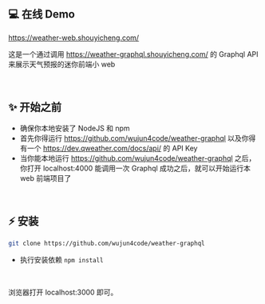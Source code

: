 ## 💻 在线 Demo

https://weather-web.shouyicheng.com/

这是一个通过调用 https://weather-graphql.shouyicheng.com/ 的 Graphql API 来展示天气预报的迷你前端小 web

<br/>

## ✨ 开始之前

- 确保你本地安装了 NodeJS 和 npm
- 首先你得运行 https://github.com/wujun4code/weather-graphql 以及你得有一个 https://dev.qweather.com/docs/api/ 的 API Key
- 当你能本地运行 https://github.com/wujun4code/weather-graphql 之后，你打开 localhost:4000 能调用一次 Graphql 成功之后，就可以开始运行本 web 前端项目了

<br/>

## ⚡ 安装


```bash
git clone https://github.com/wujun4code/weather-graphql

```

- 执行安装依赖 `npm install`

<br/>


浏览器打开 localhost:3000 即可。
